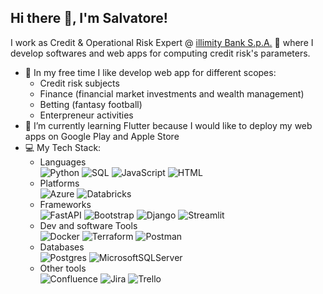## Hi there 👋, I'm Salvatore!
I work as Credit & Operational Risk Expert @ [illimity Bank S.p.A.](https://www.illimitybank.com/it/chi-siamo) 🏦 where I develop softwares and web apps for computing credit risk's parameters. <br>
- 💫 In my free time I like develop web app for different scopes:
  - Credit risk subjects
  - Finance (financial market investments and wealth management)
  - Betting (fantasy football)
  - Enterpreneur activities
- 🌱 I’m currently learning Flutter because I would like to deploy my web apps on Google Play and Apple Store
- 💻 My Tech Stack:
  - Languages <br>
![Python](https://img.shields.io/badge/python-3670A0?style=for-the-badge&logo=python&logoColor=ffdd54) 
![SQL](https://img.shields.io/badge/SQL-302683?style=for-the-badge&logo=Sql&logoColor=white)
![JavaScript](https://img.shields.io/badge/javascript-%23323330.svg?style=for-the-badge&logo=javascript&logoColor=%23F7DF1E) 
![HTML](https://img.shields.io/badge/HTML-E34F26?style=for-the-badge&logo=HTML5&logoColor=white)
  - Platforms <br>
![Azure](https://img.shields.io/badge/azure-%230072C6.svg?style=for-the-badge&logo=azure-devops&logoColor=white) 
![Databricks](https://img.shields.io/badge/Databricks-FF3621?style=for-the-badge&logo=Databricks&logoColor=white)
  - Frameworks <br>
 ![FastAPI](https://img.shields.io/badge/FastAPI-005571?style=for-the-badge&logo=fastapi) 
 ![Bootstrap](https://img.shields.io/badge/bootstrap-%23563D7C.svg?style=for-the-badge&logo=bootstrap&logoColor=white) 
 ![Django](https://img.shields.io/badge/django-%23092E20.svg?style=for-the-badge&logo=django&logoColor=white) 
 ![Streamlit](https://img.shields.io/badge/Streamlit-FF4B4B?style=for-the-badge&logo=streamlit&logoColor=white)
  - Dev and software Tools <br>
![Docker](https://img.shields.io/badge/docker-%230db7ed.svg?style=for-the-badge&logo=docker&logoColor=white) 
![Terraform](https://img.shields.io/badge/terraform-%235835CC.svg?style=for-the-badge&logo=terraform&logoColor=white) 
![Postman](https://img.shields.io/badge/Postman-FF6C37?style=for-the-badge&logo=postman&logoColor=white) 
  - Databases <br>
 ![Postgres](https://img.shields.io/badge/postgres-%23316192.svg?style=for-the-badge&logo=postgresql&logoColor=white) 
 ![MicrosoftSQLServer](https://img.shields.io/badge/Microsoft%20SQL%20Sever-CC2927?style=for-the-badge&logo=microsoft%20sql%20server&logoColor=white) 
  - Other tools <br>
![Confluence](https://img.shields.io/badge/confluence-%23172BF4.svg?style=for-the-badge&logo=confluence&logoColor=white) 
![Jira](https://img.shields.io/badge/jira-%230A0FFF.svg?style=for-the-badge&logo=jira&logoColor=white) 
![Trello](https://img.shields.io/badge/Trello-%23026AA7.svg?style=for-the-badge&logo=Trello&logoColor=white) 

<!--
**salvatoreLbr/salvatoreLbr** is a ✨ _special_ ✨ repository because its `README.md` (this file) appears on your GitHub profile.

Here are some ideas to get you started:

- 🔭 I’m currently working on ...
- 🌱 I’m currently learning ...
- 👯 I’m looking to collaborate on ...
- 🤔 I’m looking for help with ...
- 💬 Ask me about ...
- 📫 How to reach me: ...
- 😄 Pronouns: ...
- ⚡ Fun fact: ...
-->
